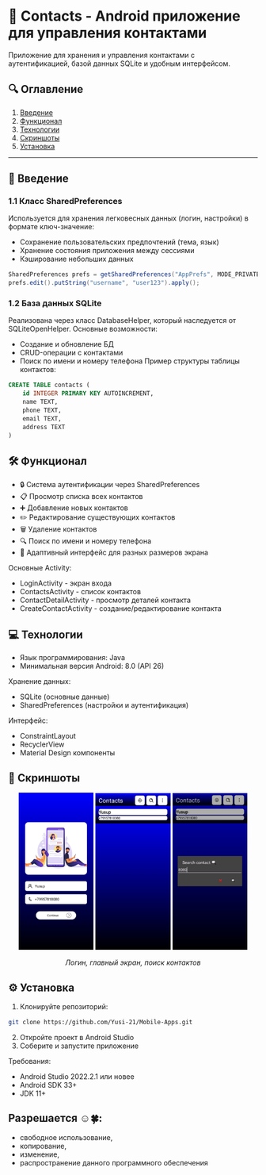 # 📱 Contacts - Android приложение для управления контактами

Приложение для хранения и управления контактами с аутентификацией, базой данных SQLite и удобным интерфейсом.

## 🔍 Оглавление
1. [Введение](#-введение)
2. [Функционал](#-функционал)
3. [Технологии](#-технологии)
4. [Скриншоты](#-скриншоты)
5. [Установка](#-установка)

---

## 📌 Введение

### 1.1 Класс SharedPreferences
Используется для хранения легковесных данных (логин, настройки) в формате ключ-значение:
- Сохранение пользовательских предпочтений (тема, язык)
- Хранение состояния приложения между сессиями
- Кэширование небольших данных

```java
SharedPreferences prefs = getSharedPreferences("AppPrefs", MODE_PRIVATE);
prefs.edit().putString("username", "user123").apply();
```
### 1.2 База данных SQLite
Реализована через класс DatabaseHelper, который наследуется от SQLiteOpenHelper. Основные возможности:
- Создание и обновление БД
- CRUD-операции с контактами
- Поиск по имени и номеру телефона
Пример структуры таблицы контактов:

```sql
CREATE TABLE contacts (
    id INTEGER PRIMARY KEY AUTOINCREMENT,
    name TEXT,
    phone TEXT,
    email TEXT,
    address TEXT
)
```

## 🛠 Функционал
- 🔒 Система аутентификации через SharedPreferences
- 📋 Просмотр списка всех контактов
- ➕ Добавление новых контактов
- ✏️ Редактирование существующих контактов
- 🗑 Удаление контактов
- 🔍 Поиск по имени и номеру телефона
- 📱 Адаптивный интерфейс для разных размеров экрана

Основные Activity:
- LoginActivity - экран входа
- ContactsActivity - список контактов
- ContactDetailActivity - просмотр деталей контакта
- CreateContactActivity - создание/редактирование контакта

## 💻 Технологии
- Язык программирования: Java
- Минимальная версия Android: 8.0 (API 26)

Хранение данных:
- SQLite (основные данные)
- SharedPreferences (настройки и аутентификация)

Интерфейс:
- ConstraintLayout
- RecyclerView
- Material Design компоненты

## 📸 Скриншоты

<div align="center">

<img src="https://github.com/Yusi-21/Contacts/raw/main/app/src/main/res/drawable/screenshot_1.jpg" width="30%" alt="screen1"/>

<img src="https://github.com/Yusi-21/Contacts/raw/main/app/src/main/res/drawable/screenshot_2.jpg" width="30%" alt="screen2"/>

<img src="https://github.com/Yusi-21/Contacts/raw/main/app/src/main/res/drawable/screenshot_3.jpg" width="30%" alt="screen3"/>

*Логин, главный экран, поиск контактов*
</div>


## ⚙ Установка
1. Клонируйте репозиторий:
```bash
git clone https://github.com/Yusi-21/Mobile-Apps.git
```
2. Откройте проект в Android Studio
3. Соберите и запустите приложение

Требования:
- Android Studio 2022.2.1 или новее
- Android SDK 33+
- JDK 11+


## Разрешается ☺️🍀: 
- свободное использование,
- копирование,
- изменение,
- распространение данного программного обеспечения
